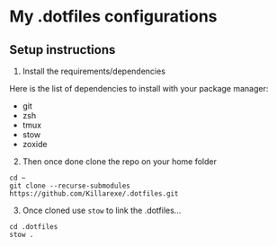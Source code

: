 # My .dotfiles configurations

## Setup instructions

1. Install the requirements/dependencies

Here is the list of dependencies to install with your package manager:

- git
- zsh
- tmux
- stow
- zoxide

2. Then once done clone the repo on your home folder

```
cd ~
git clone --recurse-submodules https://github.com/Killarexe/.dotfiles.git
```

3. Once cloned use `stow` to link the .dotfiles...

```
cd .dotfiles
stow .
```
